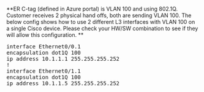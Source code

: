**ER C-tag (defined in Azure portal) is VLAN 100 and using 802.1Q. Customer receives 2 physical hand offs, both are sending VLAN 100. The below config shows how to use 2 different L3 interfaces with VLAN 100 on a single Cisco device. Please check your HW/SW combination to see if they will allow this configuration. **

<pre lang="...">
interface Ethernet0/0.1
encapsulation dot1Q 100
ip address 10.1.1.1 255.255.255.252
!
interface Ethernet0/1.1
encapsulation dot1Q 100
ip address 10.1.1.5 255.255.255.252
</pre>
